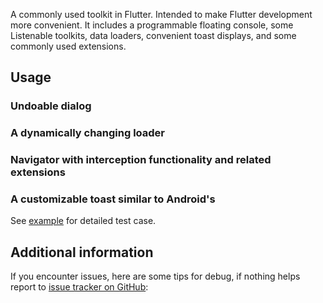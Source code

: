 A commonly used toolkit in Flutter.
Intended to make Flutter development more convenient.
It includes a programmable floating console, some Listenable toolkits, data loaders, convenient
toast displays, and some commonly used extensions.

## Usage

### Undoable dialog

### A dynamically changing loader

### Navigator with interception functionality and related extensions

### A customizable toast similar to Android's

See [example](https://github.com/aymtools/flutter_aymtools/blob/master/example/) for detailed test
case.

## Additional information

If you encounter issues, here are some tips for debug, if nothing helps report
to [issue tracker on GitHub](https://github.com/aymtools/flutter_aymtools/issues):
